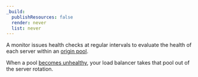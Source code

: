 ```yaml
---
_build:
  publishResources: false
  render: never
  list: never
---
```


A monitor issues health checks at regular intervals to evaluate the health of each server within an [origin pool](/load-balancing/understand-basics/pools/).

When a pool [becomes unhealthy](/load-balancing/understand-basics/health-details/), your load balancer takes that pool out of the server rotation.